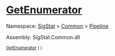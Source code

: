# [GetEnumerator](./ParallelTransformPipeline-100663501.md)

Namespace: [SigStat]() > [Common](./../../README.md) > [Pipeline](./../README.md)

Assembly: SigStat.Common.dll

<sub>[GetEnumerator](./ParallelTransformPipeline-100663501.md) (  )         <div style = "text-align: right" ></div></sub>

